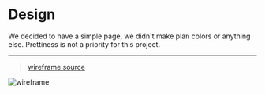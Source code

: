 # Design

We decided to have a simple page, we didn't make plan colors or anything else.
Prettiness is not a priority for this project.

---

> [wireframe source](https://excalidraw.com/#json=5697932045058048,50g_dMeek8cnpk9dH1teGg)

![wireframe](https://excalidraw.com/#json=mHOtvaCek8DjODrh-4VMb,dtcvKdXE0OUoIhkgfkqxjA)
